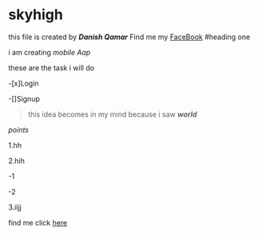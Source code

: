 # skyhigh
this file is created by **_Danish Qamar_**
Find me my [FaceBook](https://www.facebook.com/danish.qamar.56)
#heading one

i am creating *mobile Aap*

these are the task i will do

-[x]Login

-[]Signup

>this idea becomes in my mind because i saw **_world_**

_points_

1.hh

2.hih

-1

-2

3.iljj


find me click [here](https://www.google.com)
